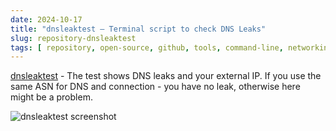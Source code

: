 ```yaml
---
date: 2024-10-17
title: "dnsleaktest — Terminal script to check DNS Leaks"
slug: repository-dnsleaktest
tags: [ repository, open-source, github, tools, command-line, networking, dns ]
---
```




[dnsleaktest][1] - The test shows DNS leaks and your external IP. If you use the same ASN for DNS and connection - you have no leak, otherwise here might be a problem.

![dnsleaktest screenshot][2]



  [1]: https://github.com/macvk/dnsleaktest
  [2]: https://blog.orhun.dev/dns-leak-test-poc.jpg
